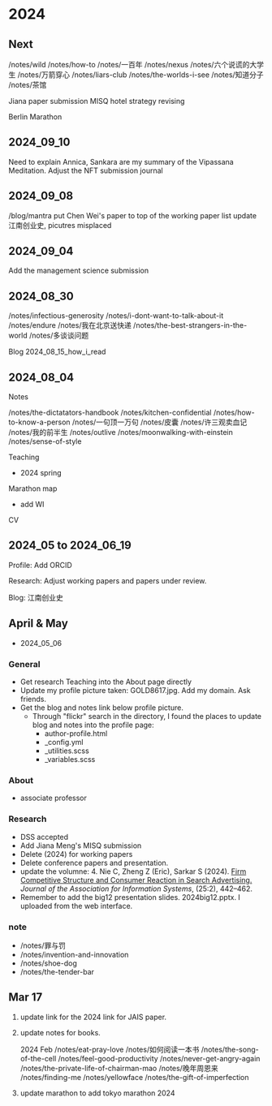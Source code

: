 # 2024



## Next
/notes/wild
/notes/how-to
/notes/一百年
/notes/nexus
/notes/六个说谎的大学生
/notes/万箭穿心
/notes/liars-club
/notes/the-worlds-i-see
/notes/知道分子
/notes/茶馆

Jiana paper submission
MISQ hotel strategy revising

Berlin Marathon

## 2024_09_10
Need to explain Annica, Sankara are my summary of the Vipassana Meditation. 
Adjust the NFT submission journal

## 2024_09_08
/blog/mantra
put Chen Wei's paper to top of the working paper list
update 江南创业史, picutres misplaced 

## 2024_09_04
Add the management science submission

## 2024_08_30

/notes/infectious-generosity
/notes/i-dont-want-to-talk-about-it
/notes/endure
/notes/我在北京送快递
/notes/the-best-strangers-in-the-world
/notes/多谈谈问题

Blog
2024_08_15_how_i_read

## 2024_08_04

Notes

/notes/the-dictatators-handbook
/notes/kitchen-confidential
/notes/how-to-know-a-person
/notes/一句顶一万句
/notes/皮囊
/notes/许三观卖血记
/notes/我的前半生
/notes/outlive
/notes/moonwalking-with-einstein
/notes/sense-of-style

Teaching

- 2024 spring

Marathon map 

- add WI

CV

## 2024_05 to 2024_06_19

Profile:
Add ORCID

Research:
Adjust working papers and papers under review. 

Blog:
江南创业史


## April & May

- 2024_05_06

### General

- Get research Teaching into the About page directly
- Update my profile picture taken: GOLD8617.jpg. Add my domain. Ask friends. 
- Get the blog and notes link below profile picture. 
    - Through "flickr" search in the directory, I found the places to update blog and notes into the profile page: 
        - author-profile.html
        - _config.yml
        - _utilities.scss
        - _variables.scss

### About

- associate professor

### Research

- DSS accepted
- Add Jiana Meng's MISQ submission
- Delete (2024) for working papers
- Delete conference papers and presentation. 
- update the volumne: 4\. Nie C, Zheng Z (Eric), Sarkar S (2024). [Firm Competitive Structure and Consumer Reaction in Search Advertising.](https://doi.org/10.17705/1jais.00835) _Journal of the Association for Information Systems_, (25:2), 442–462.
- Remember to add the big12 presentation slides. 2024big12.pptx. I uploaded from the web interface. 

### note

- /notes/罪与罚
- /notes/invention-and-innovation
- /notes/shoe-dog
- /notes/the-tender-bar


## Mar 17


1. update link for the 2024 link for JAIS paper. 
2. update notes for books. 

    2024 Feb
    /notes/eat-pray-love
    /notes/如何阅读一本书
    /notes/the-song-of-the-cell
    /notes/feel-good-productivity
    /notes/never-get-angry-again
    /notes/the-private-life-of-chairman-mao
    /notes/晚年周恩来
    /notes/finding-me
    /notes/yellowface
    /notes/the-gift-of-imperfection
3. update marathon to add tokyo marathon 2024